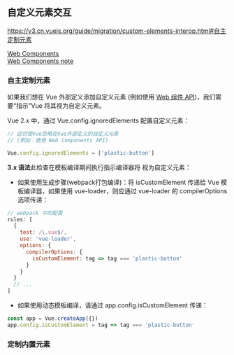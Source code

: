 ## 自定义元素交互
https://v3.cn.vuejs.org/guide/migration/custom-elements-interop.html#自主定制元素

[Web Components](https://developer.mozilla.org/zh-CN/docs/Web/Web_Components)  
[Web Components note](./qy-4-note.md)

### 自主定制元素
如果我们想在 Vue 外部定义添加自定义元素 \(例如使用 [Web 组件 API][Web_Components]\)，我们需要“指示”Vue 将其视为自定义元素。  

[Web_Components]:https://developer.mozilla.org/zh-CN/docs/Web/Web_Components  

Vue 2.x 中，通过 Vue.config.ignoredElements 配置自定义元素：
```js
// 这将使Vue忽略在Vue外部定义的自定义元素
// (例如：使用 Web Components API)

Vue.config.ignoredElements = ['plastic-button']
```

**3.x 语法**此检查在模板编译期间执行指示编译器将 <plastic-button> 视为自定义元素：

- 如果使用生成步骤(webpack打包编译)：将 isCustomElement 传递给 Vue 模板编译器，如果使用 vue-loader，则应通过 vue-loader 的 compilerOptions 选项传递：
```js
// webpack 中的配置
rules: [
  {
    test: /\.vue$/,
    use: 'vue-loader',
    options: {
      compilerOptions: {
        isCustomElement: tag => tag === 'plastic-button'
      }
    }
  }
  // ...
]
```
- 如果使用动态模板编译，请通过 app.config.isCustomElement 传递：
```js
const app = Vue.createApp({})
app.config.isCustomElement = tag => tag === 'plastic-button'
```

### 定制内置元素


